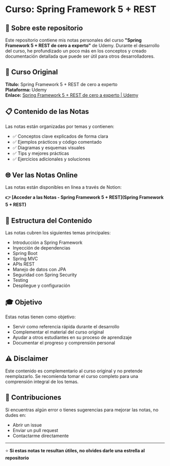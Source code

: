 # Curso: Spring Framework 5 + REST

## 📖 Sobre este repositorio

Este repositorio contiene mis notas personales del curso **"Spring Framework 5 + REST de cero a experto"** de Udemy. Durante el desarrollo del curso, he profundizado un poco más en los conceptos y creado documentación detallada que puede ser útil para otros desarrolladores.

## 🎯 Curso Original

**Título:** Spring Framework 5 + REST de cero a experto  
**Plataforma:** Udemy  
**Enlace:** [Spring Framework 5 + REST de cero a experto | Udemy](https://www.udemy.com/course/spring-framework-5-rest-de-cero-a-experto/)

## 📋 Contenido de las Notas

Las notas están organizadas por temas y contienen:

- ✅ Conceptos clave explicados de forma clara
- ✅ Ejemplos prácticos y código comentado
- ✅ Diagramas y esquemas visuales
- ✅ Tips y mejores prácticas
- ✅ Ejercicios adicionales y soluciones

## 🌐 Ver las Notas Online

Las notas están disponibles en línea a través de Notion:

**👉 [Acceder a las Notas - Spring Framework 5 + REST](Spring Framework 5 + REST)**

## 📝 Estructura del Contenido

Las notas cubren los siguientes temas principales:

- Introducción a Spring Framework
- Inyección de dependencias
- Spring Boot
- Spring MVC
- APIs REST
- Manejo de datos con JPA
- Seguridad con Spring Security
- Testing
- Despliegue y configuración

## 🎓 Objetivo

Estas notas tienen como objetivo:

- Servir como referencia rápida durante el desarrollo
- Complementar el material del curso original
- Ayudar a otros estudiantes en su proceso de aprendizaje
- Documentar el progreso y comprensión personal

## ⚠️ Disclaimer

Este contenido es complementario al curso original y no pretende reemplazarlo. Se recomienda tomar el curso completo para una comprensión integral de los temas.

## 🤝 Contribuciones

Si encuentras algún error o tienes sugerencias para mejorar las notas, no dudes en:

- Abrir un issue
- Enviar un pull request
- Contactarme directamente

--- 

⭐ **Si estas notas te resultan útiles, no olvides darle una estrella al repositorio**
